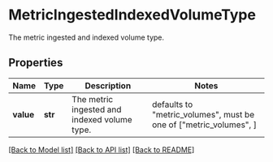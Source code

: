 # MetricIngestedIndexedVolumeType

The metric ingested and indexed volume type.

## Properties
Name | Type | Description | Notes
------------ | ------------- | ------------- | -------------
**value** | **str** | The metric ingested and indexed volume type. | defaults to "metric_volumes",  must be one of ["metric_volumes", ]

[[Back to Model list]](README.md#documentation-for-models) [[Back to API list]](README.md#documentation-for-api-endpoints) [[Back to README]](README.md)


